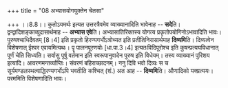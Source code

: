 +++
title = "08 अभ्यासयोगयुक्तेन चेतसा"

+++
।।8.8।। कुतोऽयमर्थः इत्यत उत्तरत्रैवमेव व्याख्यानादिति भावेनाह --
**सदे**ति। द्वन्द्वादिशङ्काव्युदासार्थमाह -- **अभ्यास एवे**ति।
अभ्यासातिरिक्तस्य योगत्य प्रकृतोपयोगिनोऽभावादिति भावः। पुरुषश्चाधिदैवतम्
\[8।4\] इति प्रकृतो हिरण्यगर्भोऽत्रोच्यत इति प्रतीतिनिरासार्थमाह
**दिव्यमि**ति। दिव्यत्वेन विशेषणात् ईश्वर एवायमित्यथः। पॄ पालनपूरणयोः
\[धा.पा.3।4\] इत्यतःविदिपूरोश्च इति कुषन्प्रत्ययविधानात् पूर्णं चेति
सिध्यति। सर्वासु पूर्षु वर्तमान इति स्वरूपानुवादेन पुरुष इति विधेयम्।
तस्य व्याख्यानं पुरिशय इत्यादि। आवरणमन्तर्व्याप्तिः। संवरणं
बहिराच्छादनम्। ननु दिवि भवो दिव्यः स च सूर्यमण्डलस्थत्वाद्धिरण्यगर्भोऽपि
भवतीति कश्चित् (शं.) अत आह -- **दिव्यमि**ति। औणादिको यक्प्रत्ययः।
परममिति विशेषणादिति भावः।
